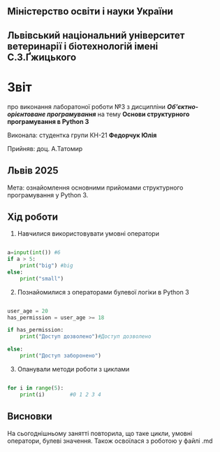 ## Міністерство освіти і науки України

## Львівський національний університет ветеринарії і біотехнологій імені С.З.Ґжицького

# Звіт

про виконання лаборатоної роботи №3 з дисципліни ***Об'єктно-орієнтоване програмування*** на тему **Основи структурного програмування в Python 3**

Виконала: студентка групи КН-21 **Федорчук Юлія**

Прийняв: доц. А.Татомир

## Львів 2025

Мета: ознайомлення основними прийомами структурного
програмування у Python 3.

## Хід роботи

1. Навчилися використовувати умовні оператори

```py

a=input(int()) #6
if a > 5:
    print("big") #big
else:
    print("small") 

```
2. Познайомилися з операторами булевої логіки в Python 3

```py

user_age = 20
has_permission = user_age >= 18

if has_permission:
    print("Доступ дозволено")#Доступ дозволено

else:
    print("Доступ заборонено")  
```
3. Опанували методи роботи з циклами

```py

for i in range(5):
    print(i)        #0 1 2 3 4

```
## Висновки

На сьогоднішньому занятті повторила, що таке цикли, умовні оператори, булеві значення. Також освоїлася з роботою у файлі .md
